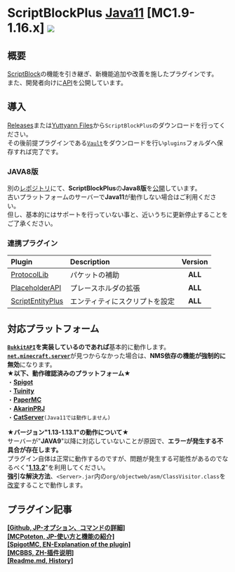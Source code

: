 ScriptBlockPlus [Java11](https://jdk.java.net/) [MC1.9-1.16.x] [![](https://jitpack.io/v/yuttyann/ScriptBlockPlus.svg)](https://jitpack.io/#yuttyann/ScriptBlockPlus)
==========

概要
-----------
[ScriptBlock](https://dev.bukkit.org/projects/scriptblock)の機能を引き継ぎ、新機能追加や改善を施したプラグインです。  
また、開発者向けに[API](https://github.com/yuttyann/ScriptBlockPlus/wiki/%5BJP%5D-API-Tutorial)を公開しています。  

導入
-----------
[Releases](https://github.com/yuttyann/ScriptBlockPlus/releases)または[Yuttyann Files](https://file.yuttyann44581.net/)から`ScriptBlockPlus`のダウンロードを行ってください。  
その後前提プラグインである[`Vault`](https://dev.bukkit.org/projects/vault)をダウンロードを行い`plugins`フォルダへ保存すれば完了です。  

### JAVA8版
別の[レポジトリ](https://github.com/yuttyann/ScriptBlockPlus-Java8)にて、**ScriptBlockPlus**の**Java8版**を[公開](https://github.com/yuttyann/ScriptBlockPlus-Java8/releases)しています。  
古いプラットフォームのサーバーで**Java11**が動作しない場合はご利用ください。  
但し、基本的にはサポートを行っていない事と、近いうちに更新停止することをご了承ください。  

### 連携プラグイン
| Plugin | Description | Version |
|:---|:---|:---:|
| [ProtocolLib](https://www.spigotmc.org/resources/protocollib.1997/)  | パケットの補助 | **ALL** |
| [PlaceholderAPI](https://www.spigotmc.org/resources/placeholderapi.6245/) | プレースホルダの拡張 | **ALL** |
| [ScriptEntityPlus](https://github.com/yuttyann/ScriptEntityPlus) | エンティティにスクリプトを設定 | **ALL** |

対応プラットフォーム
-----------
**[`BukkitAPI`](https://hub.spigotmc.org/javadocs/bukkit/overview-summary.html)を実装しているのであれば**基本的に動作します。  
[**`net.minecraft.server`**](https://sodocumentation.net/ja/bukkit/topic/9576/nms)が見つからなかった場合は、**NMS依存の機能が強制的に無効**になります。  
**★以下、動作確認済みのプラットフォーム★**  
・**[Spigot](https://www.spigotmc.org/)**  
・**[Tuinity](https://github.com/Spottedleaf/Tuinity)**  
・**[PaperMC](https://papermc.io/)**  
・**[AkarinPRJ](https://akarin.app/)**  
・**[CatServer](https://github.com/Luohuayu/CatServer)**`(Java11では動作しません)`  

**★バージョン"1.13-1.13.1"の動作について★**  
サーバーが"**JAVA9**"以降に対応していないことが原因で、**エラーが発生する不具合が存在します。**  
プラグイン自体は正常に動作するのですが、問題が発生する可能性があるのでなるべく"[**1.13.2**](https://papermc.io/legacy)"を利用してください。  
**強引な解決方法**、`<Server>.jar`内の`org/objectweb/asm/ClassVisitor.class`を[改変](https://pastebin.com/UFBdKXJD)することで動作します。  

プラグイン記事
-----------
**[[Github, JP-オプション、コマンドの詳細]](https://github.com/yuttyann/ScriptBlockPlus/wiki#%E4%B8%80%E8%88%AC%E3%81%AE%E6%96%B9%E5%90%91%E3%81%91)**  
**[[MCPoteton, JP-使い方と機能の紹介]](https://mcpoteton.com/mcplugin-scriptblockplus)**  
**[[SpigotMC, EN-Explanation of the plugin]](https://www.spigotmc.org/resources/1-9-1-15-2-scriptblockplus.78413/)**  
**[[MCBBS, ZH-插件说明]](https://www.mcbbs.net/thread-691900-1-1.html)**  
**[[Readme.md, History]](https://github.com/yuttyann/ScriptBlockPlus/commits/master/README.md)**  